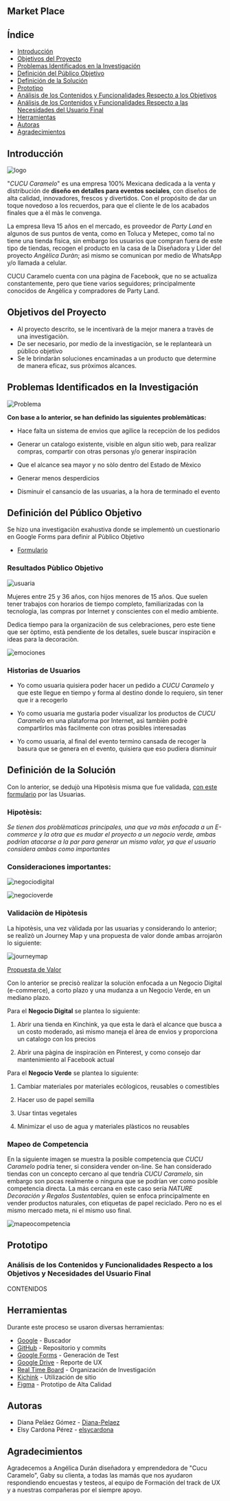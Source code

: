 ## Market Place

## Índice

- [Introducción](#Introducción)
- [Objetivos del Proyecto](#Objetivos-del-Proyecto)
- [Problemas Identificados en la Investigación](#Problemas-Identificados-en-la-Investigación)
- [Definición del Público Objetivo](#Definición-del-Público-Objetivo)
- [Definición de la Solución](#Definición-de-la-Solución)
- [Prototipo](#Prototipo)
- [Análisis de los Contenidos y Funcionalidades Respecto a los Objetivos](#Análisis-de-los-Contenidos-y-Funcionalidades-Respecto-a-los-Objetivos)
- [Análisis de los Contenidos y Funcionalidades Respecto a las Necesidades del Usuario Final](#Análisis-de-los-Contenidos-y-Funcionalidades-Respecto-a-las-Necesidades-del-Usuario-Final)
- [Herramientas](#Herramientas)
- [Autoras](#autoras)
- [Agradecimientos](#agradecimientos)

## Introducción

![logo](https://github.com/elsycardona/e-commerce/blob/ramaElsy/Imagenes/logo.png?raw=true)

"*CUCU Caramelo*" es una empresa 100% Mexicana dedicada a la venta y distribución de **diseño en detalles para eventos sociales**, con diseños de alta calidad, innovadores, frescos y divertidos.
Con el propósito de dar un toque novedoso a los recuerdos, para que el cliente le de los acabados finales que a èl màs le convenga.

La empresa lleva 15 años en el mercado, es proveedor de *Party Land* en algunos de sus puntos de venta, como en Toluca y Metepec, como tal no tiene una tienda fìsica, sin embargo los usuarios que compran fuera de este tipo de tiendas, recogen el producto en la casa de la Diseñadora y Lìder del proyecto *Angèlica Duràn*; asì mismo se comunican por medio de WhatsApp y/o llamada a celular.

CUCU Caramelo cuenta con una pàgina de Facebook, que no se actualiza constantemente, pero que tiene varios seguidores; principalmente conocidos de Angèlica y compradores de Party Land.


## Objetivos del Proyecto

* Al proyecto descrito, se le incentivarà de la mejor manera a travès de una investigaciòn.
* De ser necesario, por medio de la investigaciòn, se le replantearà un pùblico objetivo
* Se le brindaràn soluciones encaminadas a un producto que determine de manera eficaz, sus pròximos alcances.


## Problemas Identificados en la Investigación


![Problema](https://github.com/elsycardona/e-commerce/blob/ramaElsy/Imagenes/Problema.png?raw=true)


__Con base a lo anterior, se han definido las siguientes problemàticas:__

* Hace falta un sistema de envìos que agilice la recepciòn de los pedidos

* Generar un catalogo existente, visible en algun sitio web, para realizar compras, compartir con otras personas y/o generar inspiraciòn

* Que el alcance sea mayor y no sòlo dentro del Estado de Mèxico

* Generar menos desperdicios

* Disminuir el cansancio de las usuarias, a la hora de terminado el evento



## Definición del Público Objetivo

Se hizo una investigaciòn exahustiva donde se implementò un cuestionario en Google Forms para definir al Pùblico Objetivo

* [Formulario](https://goo.gl/forms/tIii4u1RYboI15UC3)


### Resultados Pùblico Objetivo

![usuaria](https://github.com/elsycardona/e-commerce/blob/ramaElsy/Imagenes/usuaria.png?raw=true)

Mujeres entre 25 y 36 años, con hijos menores de 15 años.
Que suelen tener trabajos con horarios de tiempo completo, familiarizadas con la tecnologìa, las compras por Internet y conscientes con el medio ambiente.

Dedica tiempo para la organizaciòn de sus celebraciones, pero este tiene que ser òptimo, està pendiente de los detalles, suele buscar inspiraciòn e ideas para la decoraciòn.

![emociones](https://github.com/elsycardona/e-commerce/blob/ramaElsy/Imagenes/emocionesusuaria.png?raw=true)


### Historias de Usuarios

* Yo como usuaria quisiera poder hacer un pedido a *CUCU Caramelo* y que este llegue en tiempo y forma al destino donde lo requiero, sin tener que ir a recogerlo

* Yo como usuaria me gustarìa poder visualizar los productos de *CUCU Caramelo* en una plataforma por Internet, asì tambièn podrè compartirlos màs facilmente con otras posibles interesadas

* Yo como usuaria, al final del evento termino cansada de recoger la basura que se genera en el evento, quisiera que eso pudiera disminuir


## Definición de la Solución

Con lo anterior, se dedujò una Hipotèsis misma que fue validada, [con este formulario](https://goo.gl/forms/7445AIGnHWwRCe9v2) por las Usuarias.

### Hipotèsis: 

*Se tienen dos problèmaticas principales, una que va màs enfocada a un E-commerce y la otra que es mudar el proyecto a un negocio verde, ambas podrìan atacarse a la par para generar un mismo valor, ya que el usuario considera ambas como importantes*


### Consideraciones importantes:

![negociodigital](https://github.com/elsycardona/e-commerce/blob/ramaElsy/Imagenes/negociodigital.png?raw=true)

![negocioverde](https://github.com/elsycardona/e-commerce/blob/ramaElsy/Imagenes/negocioverde.png?raw=true)


### Validaciòn de Hipòtesis

La hipotèsis, una vez vàlidada por las usuarias y considerando lo anterior; se realizò un Journey Map y una propuesta de valor donde ambas arrojaròn lo siguiente:

![journeymap](https://github.com/elsycardona/e-commerce/blob/ramaElsy/Imagenes/journeymap.png?raw=true)

[Propuesta de Valor](https://prezi.com/view/VC3Y2Yn1EVu3bWgGxddF/)

Con lo anterior se precisò realizar la soluciòn enfocada a un Negocio Digital (e-commerce), a corto plazo y una mudanza a un Negocio Verde, en un mediano plazo. 

Para el **Negocio Digital** se plantea lo siguiente:

1. Abrir una tienda en Kinchink, ya que esta le darà el alcance que busca a un costo moderado, asì mismo maneja el àrea de envìos y proporciona un catalogo con los precios

2. Abrir una pàgina de inspiraciòn en Pinterest, y como consejo dar mantenimiento al Facebook actual

Para el **Negocio Verde** se plantea lo siguiente:

1. Cambiar materiales por materiales ecòlogicos, reusables o comestibles

2. Hacer uso de papel semilla

3. Usar tintas vegetales

5. Minimizar el uso de agua y materiales plàsticos no reusables

### Mapeo de Competencia

En la siguiente imagen se muestra la posible competencia que *CUCU Caramelo* podría tener, si considera vender on-line. Se han considerado tiendas con un concepto cercano al que tendría *CUCU Caramelo*, sin embargo son pocas realmente o ninguna que se podrían ver como posible competencia directa. La más cercana en este caso sería *NATURE Decoración y Regalos Sustentables*, quien se enfoca principalmente en vender productos naturales, con etiquetas de papel reciclado. Pero no es el mismo mercado meta, ni el mismo uso final.

![mapeocompetencia](https://github.com/elsycardona/e-commerce/blob/master/Imagenes/mapeocompetencia.png?raw=true)

## Prototipo

### Análisis de los Contenidos y Funcionalidades Respecto a los Objetivos y Necesidades del Usuario Final

CONTENIDOS

## Herramientas

Durante este proceso se usaron diversas herramientas:
- [Google](https://www.google.com/) - Buscador
- [GitHub](https://github.com/) - Repositorio y commits
- [Google Forms](https://www.google.com/forms/about/) - Generación de Test
- [Google Drive](https://www.google.com/intl/es-419/drive/) - Reporte de UX
- [Real Time Board](https://realtimeboard.com) - Organización de Investigación
- [Kichink](https://www.kichink.com/) - Utilización de sitio
- [Figma](https://www.figma.com/prototyping-tool/) - Prototipo de Alta Calidad

## Autoras

- Diana Peláez Gómez - [Diana-Pelaez](https://github.com/Diana-Pelaez)
- Elsy Cardona Pérez - [elsycardona](https://github.com/elsycardona/)

## Agradecimientos

Agradecemos a Angélica Durán diseñadora y emprendedora de "Cucu Caramelo", Gaby su clienta, a todas las mamás que nos ayudaron respondiendo encuestas y testeos, al equipo de Formación del track de UX y a nuestras compañeras por el siempre apoyo.
